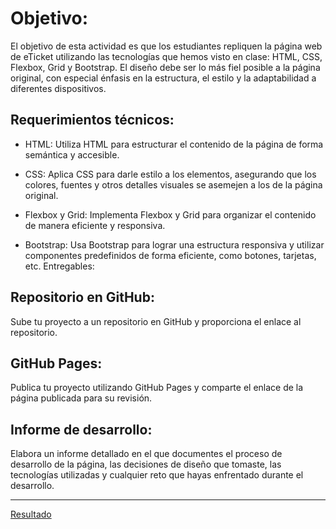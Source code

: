 # Objetivo:

El objetivo de esta actividad es que los estudiantes repliquen la página web de eTicket utilizando las tecnologías que hemos visto en clase: HTML, CSS, Flexbox, Grid y Bootstrap. El diseño debe ser lo más fiel posible a la página original, con especial énfasis en la estructura, el estilo y la adaptabilidad a diferentes dispositivos.

## Requerimientos técnicos:

- HTML: Utiliza HTML para estructurar el contenido de la página de forma semántica y accesible.

- CSS: Aplica CSS para darle estilo a los elementos, asegurando que los colores, fuentes y otros detalles visuales se asemejen a los de la página original.

- Flexbox y Grid: Implementa Flexbox y Grid para organizar el contenido de manera eficiente y responsiva.

- Bootstrap: Usa Bootstrap para lograr una estructura responsiva y utilizar componentes predefinidos de forma eficiente, como botones, tarjetas, etc.
  Entregables:

## Repositorio en GitHub:

Sube tu proyecto a un repositorio en GitHub y proporciona el enlace al repositorio.

## GitHub Pages:

Publica tu proyecto utilizando GitHub Pages y comparte el enlace de la página publicada para su revisión.

## Informe de desarrollo:

Elabora un informe detallado en el que documentes el proceso de desarrollo de la página, las decisiones de diseño que tomaste, las tecnologías utilizadas y cualquier reto que hayas enfrentado durante el desarrollo.

---

[Resultado](https://edwarsuarezq.github.io/Replica_pagina/)
